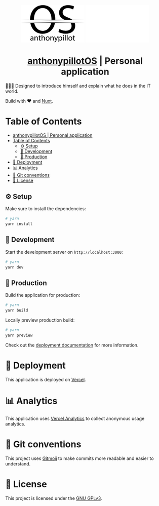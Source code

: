 <div align="center">

<img src="https://raw.githubusercontent.com/anthonypillot/assets/main/logo/svg/logo_anthonypillotOS_black.svg" alt="logo_anthonypillotOS_black" width="200"/>
<img src="https://raw.githubusercontent.com/anthonypillot/assets/main/logo/svg/logo_anthonypillotOS_white.svg" alt="logo_anthonypillotOS_black" width="200"/>

# [anthonypillotOS](https://anthonypillot.com) | Personal application

</div>

👨🏻‍💻 Designed to introduce himself and explain what he does in the IT world.

Build with ❤️ and [Nuxt](https://nuxt.com).

# Table of Contents

- [anthonypillotOS | Personal application](#anthonypillotos--personal-application)
- [Table of Contents](#table-of-contents)
  - [⚙️ Setup](#️-setup)
  - [🧪 Development](#-development)
  - [🚀 Production](#-production)
- [🚀 Deployment](#-deployment)
- [📊 Analytics](#-analytics)
- [🌳 Git conventions](#-git-conventions)
- [📜 License](#-license)

## ⚙️ Setup

Make sure to install the dependencies:

```bash
# yarn
yarn install
```

## 🧪 Development

Start the development server on `http://localhost:3000`:

```bash
# yarn
yarn dev
```

## 🚀 Production

Build the application for production:

```bash
# yarn
yarn build
```

Locally preview production build:

```bash
# yarn
yarn preview
```

Check out the [deployment documentation](https://nuxt.com/docs/getting-started/deployment) for more information.

# 🚀 Deployment

This application is deployed on [Vercel](https://vercel.com).

# 📊 Analytics

This application uses [Vercel Analytics](https://vercel.com/docs/analytics) to collect anonymous usage analytics.

# 🌳 Git conventions

This project uses [Gitmoji](https://gitmoji.dev/) to make commits more readable and easier to understand.

# 📜 License

This project is licensed under the [GNU GPLv3](https://choosealicense.com/licenses/gpl-3.0/).
